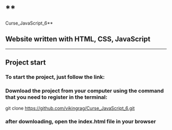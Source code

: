 # **
Curse_JavaScript_6**

##  Website written with HTML, CSS, JavaScript
___



## Project start

### To start the project, just follow the link:
[](vikingrag.github.io/Curse_JavaScript_6/)
### Download the project from your computer using the command that you need to register in the terminal:
git clone https://github.com/vikingrag/Curse_JavaScript_6.git
### after downloading, open the **index.html** file in your browser
